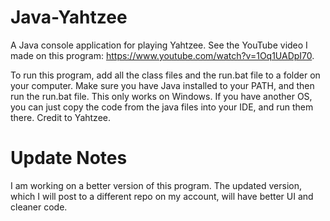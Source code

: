 # Java-Yahtzee
A Java console application for playing Yahtzee. See the YouTube video I made on this program: https://www.youtube.com/watch?v=1Oq1UADpI70.

To run this program, add all the class files and the run.bat file to a folder on your computer. Make sure you have Java installed to your PATH, and then run the run.bat file. This only works on Windows. If you have another OS, you can just copy the code from the java files into your IDE, and run them there.
Credit to Yahtzee.
# Update Notes
I am working on a better version of this program. The updated version, which I will post to a different repo on my account, will have better UI and cleaner code.
